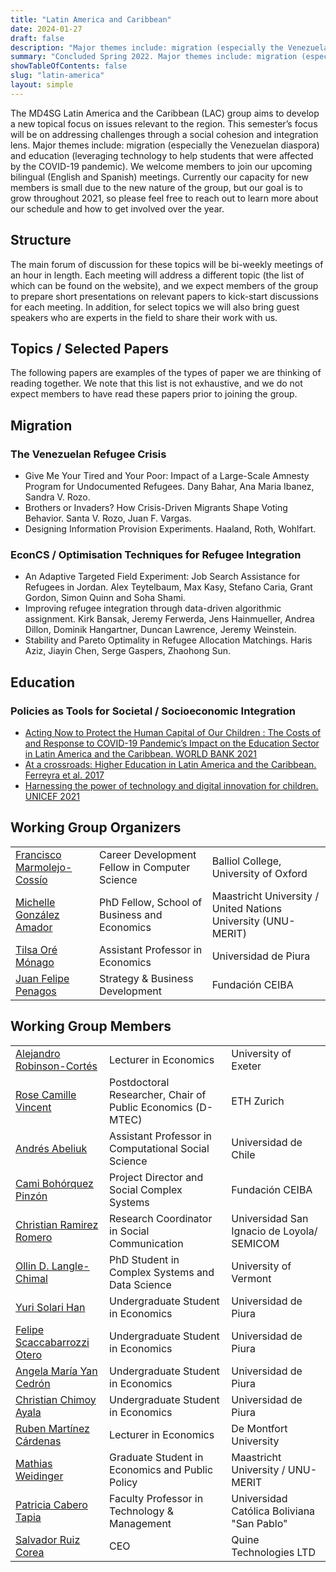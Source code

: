 ```yaml
---
title: "Latin America and Caribbean"
date: 2024-01-27
draft: false
description: "Major themes include: migration (especially the Venezuelan diaspora), crime (with a focus on youth crime), and education (integrating/engaging at risk youth in educational systems)."
summary: "Concluded Spring 2022. Major themes include: migration (especially the Venezuelan diaspora), crime (with a focus on youth crime), and education (integrating/engaging at risk youth in educational systems)."
showTableOfContents: false
slug: "latin-america"
layout: simple
---
```

The MD4SG Latin America and the Caribbean (LAC) group aims to develop a new topical focus on issues relevant to the region. This semester’s focus will be on addressing challenges through a  social cohesion and integration lens. Major themes include: migration (especially the Venezuelan diaspora) and education (leveraging technology to help students that were affected by the COVID-19 pandemic). We welcome members to join our upcoming bilingual (English and Spanish) meetings. Currently our capacity for new members is small due to the new nature of the group, but our goal is to grow throughout 2021, so please feel free to reach out to learn more about our schedule and how to get involved over the year.

## Structure

The main forum of discussion for these topics will be bi-weekly meetings of an hour in length. Each meeting will address a different topic (the list of which can be found on the website), and we expect members of the group to prepare short presentations on relevant papers to kick-start discussions for each meeting. In addition, for select topics we will also bring guest speakers who are experts in the field to share their work with us.

## Topics / Selected Papers

The following papers are examples of the types of paper we are thinking of reading together. We note that this list is not exhaustive, and we do not expect members to have read these papers prior to joining the group.

## Migration

### The Venezuelan Refugee Crisis
*   Give Me Your Tired and Your Poor: Impact of a Large-Scale Amnesty Program for Undocumented Refugees. Dany Bahar, Ana Maria Ibanez, Sandra V. Rozo.
*   Brothers or Invaders? How Crisis-Driven Migrants Shape Voting Behavior. Santa V. Rozo, Juan F. Vargas.
*   Designing Information Provision Experiments. Haaland, Roth, Wohlfart.

### EconCS / Optimisation Techniques for Refugee Integration
*   An Adaptive Targeted Field Experiment: Job Search Assistance for Refugees in Jordan. Alex Teytelbaum, Max Kasy, Stefano Caria, Grant Gordon, Simon Quinn and Soha Shami.
*   Improving refugee integration through data-driven algorithmic assignment. Kirk Bansak, Jeremy Ferwerda, Jens Hainmueller, Andrea Dillon, Dominik Hangartner, Duncan Lawrence, Jeremy Weinstein.
*   Stability and Pareto Optimality in Refugee Allocation Matchings. Haris Aziz, Jiayin Chen, Serge Gaspers, Zhaohong Sun.

## Education

### Policies as Tools for Societal / Socioeconomic Integration
*   [Acting Now to Protect the Human Capital of Our Children : The Costs of and Response to COVID-19 Pandemic’s Impact on the Education Sector in Latin America and the Caribbean. WORLD BANK 2021](https://openknowledge.worldbank.org/handle/10986/35276?locale-attribute=en)
*   [At a crossroads: Higher Education in Latin America and the Caribbean. Ferreyra et al. 2017](https://documents1.worldbank.org/curated/en/271781495774058113/pdf/114771-PUB-PUBLIC-PUBDATE5-2-17.pdf)
*   [Harnessing the power of technology and digital innovation for children. UNICEF 2021](https://www.unicef.org/media/100211/file/DIGITAL%20UNICEF.pdf)

## Working Group Organizers
|     |     |     |
| --- | --- | --- |
| [Francisco Marmolejo-Cossío](https://www.fmarmolejo.com/) | Career Development Fellow in Computer Science | Balliol College, University of Oxford |
| [Michelle González Amador](https://www.merit.unu.edu/about-us/profile/?staff_id=2422) | PhD Fellow, School of Business and Economics | Maastricht University / United Nations University (UNU-MERIT) |
| [Tilsa Oré Mónago](https://tilsaore.github.io/) | Assistant Professor in Economics | Universidad de Piura |
| [Juan Felipe Penagos](#) | Strategy & Business Development | Fundación CEIBA |

## Working Group Members
|     |     |     |
| --- | --- | --- |
| [Alejandro Robinson-Cortés](#) | Lecturer in Economics | University of Exeter |
| [Rose Camille Vincent](https://scholar.google.nl/citations?user=qYW8IRQAAAAJ&hl=en) | Postdoctoral Researcher, Chair of Public Economics (D-MTEC) | ETH Zurich |
| [Andrés Abeliuk](https://aabeliuk.github.io/) | Assistant Professor in Computational Social Science | Universidad de Chile |
| [Cami Bohórquez Pinzón](#) | Project Director and Social Complex Systems | Fundación CEIBA |
| [Christian Ramirez Romero](#) | Research Coordinator in Social Communication | Universidad San Ignacio de Loyola/ SEMICOM |
| [Ollin D. Langle-Chimal](https://www.uvm.edu/gund/profiles/ollin-langle-chimal) | PhD Student in Complex Systems and Data Science | University of Vermont |
| [Yuri Solari Han](#) | Undergraduate Student in Economics | Universidad de Piura |
| [Felipe Scaccabarrozzi Otero](#) | Undergraduate Student in Economics | Universidad de Piura |
| [Angela María Yan Cedrón](#) | Undergraduate Student in Economics | Universidad de Piura |
| [Christian Chimoy Ayala](#) | Undergraduate Student in Economics | Universidad de Piura |
| [Ruben Martínez Cárdenas](#) | Lecturer in Economics | De Montfort University |
| [Mathias Weidinger](#) | Graduate Student in Economics and Public Policy | Maastricht University / UNU-MERIT |
| [Patricia Cabero Tapia](#) | Faculty Professor in Technology & Management | Universidad Católica Boliviana "San Pablo" |
| [Salvador Ruiz Corea](#) | CEO | Quine Technologies LTD |